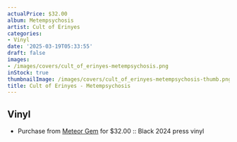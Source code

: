 ```yaml
---
actualPrice: $32.00
album: Metempsychosis
artist: Cult of Erinyes
categories:
- Vinyl
date: '2025-03-19T05:33:55'
draft: false
images:
- /images/covers/cult_of_erinyes-metempsychosis.png
inStock: true
thumbnailImage: /images/covers/cult_of_erinyes-metempsychosis-thumb.png
title: Cult of Erinyes - Metempsychosis
---
```


## Vinyl
* Purchase from [Meteor Gem](https://meteor-gem.com/products/cult-of-erinyes-metempsychosis-lp) for $32.00 :: Black 2024 press vinyl
